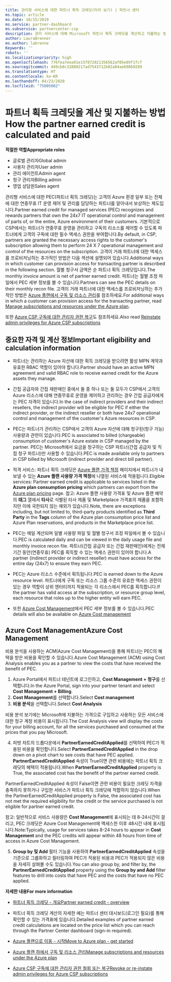 ```yaml
---
title: 관리형 서비스에 대한 파트너 획득 크레딧(미리 보기) | 파트너 센터
ms.topic: article
ms.date: 10/15/2019
ms.service: partner-dashboard
ms.subservice: partnercenter-csp
description: 관리 서비스에 대해 Microsoft 파트너 획득 크레딧을 계산하고 지불하는 방법과 자격을 갖추는 방법에 대해 알아보세요.
author: LauraBrenner
ms.author: labrenne
Keywords: ''
robots: ''
ms.localizationpriority: high
ms.openlocfilehash: 776fea7eea91e15f872021356562af05e89f1fcf
ms.sourcegitcommit: 449cb8c32880217ad7543712b02a84ae69869289
ms.translationtype: HT
ms.contentlocale: ko-KR
ms.lasthandoff: 04/23/2020
ms.locfileid: "75005002"
---
```

# <a name="how-the-partner-earned-credit-is-calculated-and-paid"></a><span data-ttu-id="a3c4a-103">파트너 획득 크레딧을 계산 및 지불하는 방법</span><span class="sxs-lookup"><span data-stu-id="a3c4a-103">How the partner earned credit is calculated and paid</span></span>

<span data-ttu-id="a3c4a-104">**적절한 역할**</span><span class="sxs-lookup"><span data-stu-id="a3c4a-104">**Appropriate roles**</span></span>
-   <span data-ttu-id="a3c4a-105">글로벌 관리자</span><span class="sxs-lookup"><span data-stu-id="a3c4a-105">Global admin</span></span>
-   <span data-ttu-id="a3c4a-106">사용자 관리자</span><span class="sxs-lookup"><span data-stu-id="a3c4a-106">User admin</span></span>
-   <span data-ttu-id="a3c4a-107">관리 에이전트</span><span class="sxs-lookup"><span data-stu-id="a3c4a-107">Admin agent</span></span>
-   <span data-ttu-id="a3c4a-108">청구 관리자</span><span class="sxs-lookup"><span data-stu-id="a3c4a-108">Billing admin</span></span>
-   <span data-ttu-id="a3c4a-109">영업 상담원</span><span class="sxs-lookup"><span data-stu-id="a3c4a-109">Sales agent</span></span>

<span data-ttu-id="a3c4a-110">관리형 서비스에 대한 PEC(파트너 획득 크레딧)는 고객의 Azure 환경 일부 또는 전체에 대한 연중무휴 IT 운영 제어 및 관리를 담당하는 파트너를 알아내서 보상하는 제도입니다.</span><span class="sxs-lookup"><span data-stu-id="a3c4a-110">Partner earned credit for managed services (PEC) recognizes and rewards partners that own the 24x7 IT operational control and management of parts of, or the entire, Azure environment of their customers.</span></span> <span data-ttu-id="a3c4a-111">기본적으로 CSP에서는 파트너가 연중무휴 운영을 관리하고 구독의 리소스를 제어할 수 있도록 파트너에게 고객의 구독에 대한 필수 액세스 권한을 부여합니다.</span><span class="sxs-lookup"><span data-stu-id="a3c4a-111">By default, in CSP, partners are granted the necessary access rights to the customer's subscription allowing them to perform 24 X 7 operational management and control of the resources on the subscription.</span></span> <span data-ttu-id="a3c4a-112">고객이 거래 파트너에 대한 액세스를 프로비저닝하는 추가적인 방법은 다음 섹션에 설명되어 있습니다.</span><span class="sxs-lookup"><span data-stu-id="a3c4a-112">Additional ways in which customer can provision access for transacting partner is described in the following section.</span></span> <span data-ttu-id="a3c4a-113">월별 청구서 금액은 순 파트너 획득 크레딧입니다.</span><span class="sxs-lookup"><span data-stu-id="a3c4a-113">The monthly invoice amount is net of partner earned credit.</span></span> <span data-ttu-id="a3c4a-114">파트너는 월별 조정 파일에서 PEC 세부 정보를 볼 수 있습니다.</span><span class="sxs-lookup"><span data-stu-id="a3c4a-114">Partners can see the PEC details on their monthly recon file.</span></span> <span data-ttu-id="a3c4a-115">고객이 거래 파트너에 대한 액세스를 프로비저닝하는 추가적인 방법은 [Azure 플랜에서 구독 및 리소스 관리](azure-plan-manage.md)를 참조하세요.</span><span class="sxs-lookup"><span data-stu-id="a3c4a-115">For additional ways in which a customer can provision access for the transacting partner, read [Manage subscriptions and resources under the Azure plan](azure-plan-manage.md).</span></span>

<span data-ttu-id="a3c4a-116">또한 [Azure CSP 구독에 대한 관리자 권한 복구](revoke-reinstate-csp.md)도 참조하세요.</span><span class="sxs-lookup"><span data-stu-id="a3c4a-116">Also read [Reinstate admin privileges for Azure CSP subscriptions](revoke-reinstate-csp.md)</span></span>

## <a name="important-eligibility-and-calculation-information"></a><span data-ttu-id="a3c4a-117">중요한 자격 및 계산 정보</span><span class="sxs-lookup"><span data-stu-id="a3c4a-117">Important eligibility and calculation information</span></span>

- <span data-ttu-id="a3c4a-118">파트너는 관리하는 Azure 자산에 대한 획득 크레딧을 받으려면 활성 MPN 계약과 유효한 RBAC 역할이 있어야 합니다.</span><span class="sxs-lookup"><span data-stu-id="a3c4a-118">Partner should have an active MPN agreement and valid RBAC role to receive earned credit for the Azure assets they manage.</span></span> 

- <span data-ttu-id="a3c4a-119">간접 공급자와 간접 재판매인 중에서 둘 중 하나 또는 둘 모두가 CSP에서 고객의 Azure 리소스에 대해 연중무휴로 운영을 제어하고 관리하는 경우 간접 공급자에게는 PEC 자격이 있습니다.</span><span class="sxs-lookup"><span data-stu-id="a3c4a-119">In the case of indirect providers and their indirect resellers, the indirect provider will be eligible for PEC if either the indirect provider, or the indirect reseller or both have 24x7 operational control and management of the customer's Azure resources in CSP.</span></span>

- <span data-ttu-id="a3c4a-120">PEC는 파트너가 관리하는 CSP에서 고객의 Azure 자산에 대해 청구된(청구 가능) 사용량과 관련이 있습니다.</span><span class="sxs-lookup"><span data-stu-id="a3c4a-120">PEC is associated to billed (chargeable) consumption of customer's Azure estate in CSP managed by the partner.</span></span> <span data-ttu-id="a3c4a-121">PEC는 Microsoft에서 요금을 청구하는 CSP 파트너(간접 공급자 및 직접 청구 파트너)만 사용할 수 있습니다.</span><span class="sxs-lookup"><span data-stu-id="a3c4a-121">PEC is made available only to partners in CSP billed by Microsoft (indirect provider and direct bill partner).</span></span> 

- <span data-ttu-id="a3c4a-122">적격 서비스: 파트너 획득 크레딧은 [Azure 플랜 가격 책정](https://partner.microsoft.com/commerce/sales) 페이지에서 파트너가 내보낼 수 있는 **Azure 플랜 사용량 가격 책정**에 나열된 서비스에 적용됩니다.</span><span class="sxs-lookup"><span data-stu-id="a3c4a-122">Eligible services: Partner earned credit is applicable to services listed in the **Azure plan consumption pricing** which partners can export from the [Azure plan pricing](https://partner.microsoft.com/commerce/sales) page.</span></span> <span data-ttu-id="a3c4a-123">참고: Azure 플랜 사용량 가격표 및 Azure 플랜 예약의 **태그** 열에서 **타사**로 식별된 타사 제품 및 Marketplace 가격표의 제품을 포함하지만 이에 국한되지 않는 예외가 있습니다.</span><span class="sxs-lookup"><span data-stu-id="a3c4a-123">Note, there are exceptions including, but not limited to, third-party products identified as **Third Party** in  the **Tags** column of the Azure plan consumption price list and Azure Plan reservations, and products in the Marketplace price list.</span></span>

- <span data-ttu-id="a3c4a-124">PEC는 매일 계산되며 일별 사용량 파일 및 월별 청구서 조정 파일에서 볼 수 있습니다.</span><span class="sxs-lookup"><span data-stu-id="a3c4a-124">PEC is calculated daily and can be viewed in the daily usage file and monthly invoice recon file.</span></span> <span data-ttu-id="a3c4a-125">파트너(간접 공급자 또는 간접 재판매인)에게는 전체 기간 동안(연중무휴) PEC를 획득할 수 있는 액세스 권한이 있어야 합니다.</span><span class="sxs-lookup"><span data-stu-id="a3c4a-125">A partner (indirect provider or indirect reseller) must have access for the entire day (24x7) to ensure they earn PEC.</span></span>  

- <span data-ttu-id="a3c4a-126">PEC는 Azure 리소스 수준에서 획득됩니다.</span><span class="sxs-lookup"><span data-stu-id="a3c4a-126">PEC is earned down to the Azure resource level.</span></span> <span data-ttu-id="a3c4a-127">파트너에게 구독 또는 리소스 그룹 수준의 유효한 액세스 권한이 있는 경우 역할이 상위 엔터티까지 적용되는 각 리소스에서 PEC를 획득합니다.</span><span class="sxs-lookup"><span data-stu-id="a3c4a-127">If the partner has valid access at the subscription, or resource group level, each resource that roles up to the higher entity will earn PEC.</span></span>  

- <span data-ttu-id="a3c4a-128">또한 [Azure Cost Management](https://go.microsoft.com/fwlink/?linkid=2106482)에서 PEC 세부 정보를 볼 수 있습니다.</span><span class="sxs-lookup"><span data-stu-id="a3c4a-128">PEC details will also be available on [Azure Cost management](https://go.microsoft.com/fwlink/?linkid=2106482)</span></span>

## <a name="azure-cost-management"></a><span data-ttu-id="a3c4a-129">Azure Cost Management</span><span class="sxs-lookup"><span data-stu-id="a3c4a-129">Azure Cost Management</span></span>

 <span data-ttu-id="a3c4a-130">비용 분석을 사용하는 ACM(Azure Cost Management)을 통해 파트너는 PEC의 혜택을 받은 비용을 확인할 수 있습니다.</span><span class="sxs-lookup"><span data-stu-id="a3c4a-130">Azure Cost Management (ACM) using Cost Analysis enables you as a partner to view the costs that have received the benefit of PEC.</span></span>  

1. <span data-ttu-id="a3c4a-131">Azure Portal에서 파트너 테넌트에 로그인하고, **Cost Management + 청구**를 선택합니다.</span><span class="sxs-lookup"><span data-stu-id="a3c4a-131">In the Azure Portal, sign into your partner tenant and select **Cost Management + Billing**.</span></span>
2.  <span data-ttu-id="a3c4a-132">**Cost Management**를 선택합니다.</span><span class="sxs-lookup"><span data-stu-id="a3c4a-132">Select **Cost management**</span></span>
3.  <span data-ttu-id="a3c4a-133">**비용 분석**을 선택합니다.</span><span class="sxs-lookup"><span data-stu-id="a3c4a-133">Select **Cost Analysis**</span></span>

<span data-ttu-id="a3c4a-134">비용 분석 보기에는 Microsoft에 지불하는 가격으로 구입하고 사용하는 모든 서비스에 대한 청구 계정 비용이 표시됩니다.</span><span class="sxs-lookup"><span data-stu-id="a3c4a-134">The Cost Analysis view will display the costs for your billing account, for all the services purchased and consumed at the prices that you pay Microsoft.</span></span>

4.  <span data-ttu-id="a3c4a-135">피벗 차트의 드롭다운에서 **PartnerEarnedCreditApplied**를 선택하여 PEC가 적용된 비용을 확인합니다.</span><span class="sxs-lookup"><span data-stu-id="a3c4a-135">Select **PartnerEarnedCreditApplied** in the drop down on a pivot chart to see costs that have PEC applied.</span></span> <span data-ttu-id="a3c4a-136">**PartnerEarnedCreditApplied** 속성이 True이면 관련 비용에는 파트너 획득 크레딧의 혜택이 적용됩니다.</span><span class="sxs-lookup"><span data-stu-id="a3c4a-136">When **PartnerEarnedCreditApplied** property is True, the associated cost has the benefit of the partner earned credit.</span></span> 

<span data-ttu-id="a3c4a-137">PartnerEarnedCreditApplied 속성이 False이면 관련 비용이 필요한 크레딧 자격을 충족하지 못하거나 구입한 서비스가 파트너 획득 크레딧에 적합하지 않습니다.</span><span class="sxs-lookup"><span data-stu-id="a3c4a-137">When the PartnerEarnedCreditApplied property is False, the associated cost has not met the required eligibility for the credit or the service purchased is not eligible for partner earned credit.</span></span>

<span data-ttu-id="a3c4a-138">참고: 일반적으로 서비스 사용량은 **Cost Management**에 표시되는 데 8-24시간이 걸리고, PEC 크레딧은 Azure Cost Management에 액세스한 이후 48시간 내에 표시됩니다.</span><span class="sxs-lookup"><span data-stu-id="a3c4a-138">Note:Typically, usage for services takes 8-24 hours to appear in **Cost Management** and the PEC credits will appear within 48 hours from time of access in Azure Cost Management.</span></span>

5. <span data-ttu-id="a3c4a-139">**Group by 및 Add** 필터 기능을 사용하여 **PartnerEarnedCreditApplied** 속성을 기준으로 그룹화하고 필터링하여 PEC가 적용된 비용과 PEC가 적용되지 않은 비용을 자세히 살펴볼 수도 있습니다.</span><span class="sxs-lookup"><span data-stu-id="a3c4a-139">You can also group by, and filter by, the **PartnerEarnedCreditApplied** property using the **Group by and Add** filter features to drill into costs that have PEC and the costs that have no PEC applied.</span></span>

 <span data-ttu-id="a3c4a-140">**자세한 내용**</span><span class="sxs-lookup"><span data-stu-id="a3c4a-140">**For more information**</span></span>

- [<span data-ttu-id="a3c4a-141">파트너 획득 크레딧 - 개요</span><span class="sxs-lookup"><span data-stu-id="a3c4a-141">Partner earned credit - overview</span></span>](partner-earned-credit.md)

- <span data-ttu-id="a3c4a-142">파트너 획득 크레딧 계산의 자세한 예는 파트너 센터 대시보드(로그인 필요)를 통해 확인할 수 있는 가격표에 있습니다.</span><span class="sxs-lookup"><span data-stu-id="a3c4a-142">Detailed examples of partner earned credit calculations are located on the price list which you can reach through the Partner Center dashboard (sign-in required).</span></span>

- [<span data-ttu-id="a3c4a-143">Azure 플랜으로 이동 - 시작</span><span class="sxs-lookup"><span data-stu-id="a3c4a-143">Move to Azure plan - get started</span></span>](azure-plan-get-started.md)

- [<span data-ttu-id="a3c4a-144">Azure 플랜 하에서 구독 및 리소스 관리</span><span class="sxs-lookup"><span data-stu-id="a3c4a-144">Manage subscriptions and resources under the Azure plan</span></span>](azure-plan-manage.md)

- [<span data-ttu-id="a3c4a-145">Azure CSP 구독에 대한 관리자 권한 철회 또는 복구</span><span class="sxs-lookup"><span data-stu-id="a3c4a-145">Revoke or re-instate admin privileges for Azure CSP subscriptions  </span></span>](revoke-reinstate-csp.md)

